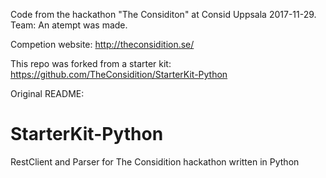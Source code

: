 Code from the hackathon "The Considiton" at Consid Uppsala 2017-11-29. Team: An atempt was made.

Competion website: http://theconsidition.se/

This repo was forked from a starter kit: https://github.com/TheConsidition/StarterKit-Python



Original README:
# StarterKit-Python
RestClient and Parser for The Considition hackathon written in Python
